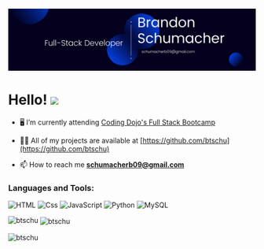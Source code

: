 ![image](https://github.com/btschu/btschu/blob/main/1.png)

<!-- ### Hi there 👋 -->

<!-- ![](https://img.shields.io/badge/<WORD_ON_LEFT>-<WORD_ON_RIGHT>-informational?style=flat&logo=<LOGO_NAME>&logoColor=white&color=2bbc8a)
![](https://img.shields.io/badge/<WORD_ON_LEFT>-<WORD_ON_RIGHT>-informational?style=flat&logo=data:image/svg%2bxml;base64,<BASE64_DATA>) -->

<!-- <img src="https://raw.githubusercontent.com/<OWNER>/<OWNER>/master/<GIF_NAME>.gif" width="30px">
 -->

# Hello! <img src="https://raw.githubusercontent.com/MartinHeinz/MartinHeinz/master/wave.gif" width="30px">

<!-- <h3 align="center">Full Stack Developer in training</h3> -->

<!-- <p align="left"> <img src="https://komarev.com/ghpvc/?username=btschu&label=Profile%20views&color=0e75b6&style=flat" alt="btschu" /> </p> -->

<!-- <p align="left"> <a href="https://github.com/ryo-ma/github-profile-trophy"><img src="https://github-profile-trophy.vercel.app/?username=btschu" alt="btschu" /></a> </p> -->

- 🖥 I’m currently attending [Coding Dojo's Full Stack Bootcamp](https://www.codingdojo.com)

- 👨‍💻 All of my projects are available at [https://github.com/btschu](https://github.com/btschu)

- 📫 How to reach me **schumacherb09@gmail.com**

<!-- <h3 align="left">Connect with me:</h3>
<p align="left">
<a href="https://linkedin.com/in/brandon-schumacher" target="blank"><img align="center" src="https://raw.githubusercontent.com/rahuldkjain/github-profile-readme-generator/master/src/images/icons/Social/linked-in-alt.svg" alt="brandon-schumacher" height="30" width="40" /></a>
</p> -->

<h3 align="left">Languages and Tools:</h3>
<p>
  <img alt="HTML" src="https://img.shields.io/badge/HTML-E34F26?logo=html5&logoColor=white&style=for-the-badge&style=PlasticStyle" />
  <img alt="Css" src="https://img.shields.io/badge/CSS-1572B6?logo=css3&logoColor=white&style=for-the-badge&style=PlasticStyle" />
  <img alt="JavaScript" src="https://img.shields.io/badge/JavaScript-F7DF1E?logo=javascript&logoColor=white&style=for-the-badge&style=PlasticStyle" />
  <img alt="Python" src="https://img.shields.io/badge/Python-3776AB?logo=python&logoColor=white&style=for-the-badge&style=PlasticStyle" />
  <img alt="MySQL" src="https://img.shields.io/badge/MySQL-4479A1?logo=mysql&logoColor=white&style=for-the-badge&style=PlasticStyle" />
</p>

<p><img align="left" src="https://github-readme-stats.vercel.app/api/top-langs?username=btschu&show_icons=true&locale=en&layout=compact" alt="btschu" /></p>

<p>&nbsp;<img align="center" src="https://github-readme-stats.vercel.app/api?username=btschu&show_icons=true&locale=en" alt="btschu" /></p>

<p><img align="center" src="https://github-readme-streak-stats.herokuapp.com/?user=btschu&" alt="btschu" /></p>

<!-- ![Brandon's GitHub stats](https://github-readme-stats.vercel.app/api?username=btschu&show_icons=true&theme=radical)
[![Top Langs](https://github-readme-stats.vercel.app/api/top-langs/?username=btschu&layout=compact)](https://github.com/btschu/github-readme-stats)

 -->

<!--
**btschu/btschu** is a ✨ _special_ ✨ repository because its `README.md` (this file) appears on your GitHub profile.

Here are some ideas to get you started:

- 🔭 I’m currently working on ...
- 🌱 I’m currently learning ...
- 👯 I’m looking to collaborate on ...
- 🤔 I’m looking for help with ...
- 💬 Ask me about ...
- 📫 How to reach me: ...
- 😄 Pronouns: ...
- ⚡ Fun fact: ...
-->
